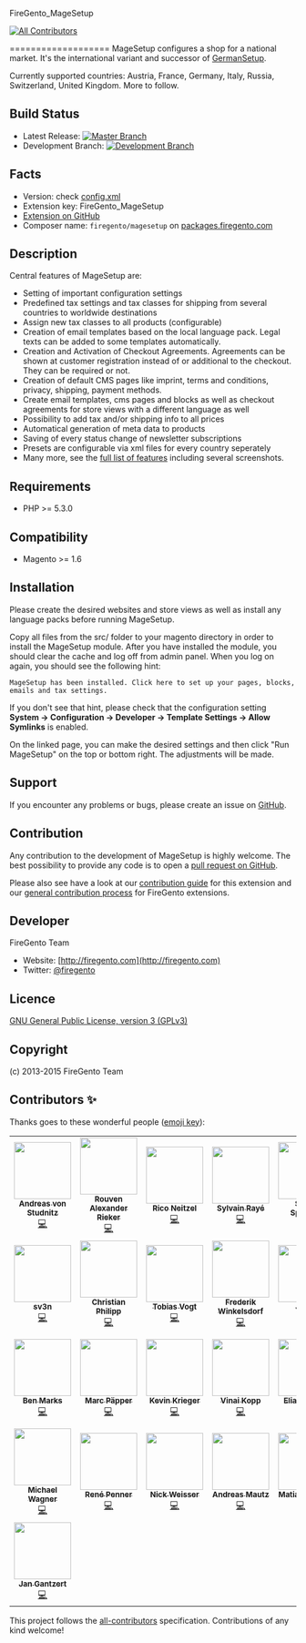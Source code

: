 FireGento_MageSetup
<!-- ALL-CONTRIBUTORS-BADGE:START - Do not remove or modify this section -->
[![All Contributors](https://img.shields.io/badge/all_contributors-29-orange.svg?style=flat-square)](#contributors-)
<!-- ALL-CONTRIBUTORS-BADGE:END -->
===================
MageSetup configures a shop for a national market. It's the international variant and successor of [GermanSetup](https://github.com/firegento/firegento-germansetup).

Currently supported countries: Austria, France, Germany, Italy, Russia, Switzerland, United Kingdom. More to follow.

Build Status
------------
* Latest Release: [![Master Branch](https://travis-ci.org/firegento/firegento-magesetup.png?branch=master)](https://travis-ci.org/firegento/firegento-magesetup)
* Development Branch: [![Development Branch](https://travis-ci.org/firegento/firegento-magesetup.png?branch=development)](https://travis-ci.org/firegento/firegento-magesetup)

Facts
-----
- Version: check [config.xml](https://github.com/firegento/firegento-magesetup/blob/master/src/app/code/community/FireGento/MageSetup/etc/config.xml)
- Extension key: FireGento_MageSetup
- [Extension on GitHub](https://github.com/firegento/firegento-magesetup/)
- Composer name: `firegento/magesetup` on [packages.firegento.com](http://packages.firegento.com/)

Description
-----------
Central features of MageSetup are:

* Setting of important configuration settings
* Predefined tax settings and tax classes for shipping from several countries to worldwide destinations
* Assign new tax classes to all products (configurable)
* Creation of email templates based on the local language pack. Legal texts can be added to some templates automatically.
* Creation and Activation of Checkout Agreements. Agreements can be shown at customer registration instead of or additional to the checkout. They can be required or not.
* Creation of default CMS pages like imprint, terms and conditions, privacy, shipping, payment methods.
* Create email templates, cms pages and blocks as well as checkout agreements for store views with a different language as well
* Possibility to add tax and/or shipping info to all prices
* Automatical generation of meta data to products
* Saving of every status change of newsletter subscriptions
* Presets are configurable via xml files for every country seperately
* Many more, see the [full list of features](https://github.com/firegento/firegento-magesetup/blob/development/docs/features/features.md) including several screenshots.

Requirements
------------
- PHP >= 5.3.0

Compatibility
-------------
- Magento >= 1.6

Installation
------------
Please create the desired websites and store views as well as install any language packs before running MageSetup.

Copy all files from the src/ folder to your magento directory in order to install the MageSetup module.
After you have installed the module, you should clear the cache and log off from admin panel. When you log on again, you should see the following hint:

    MageSetup has been installed. Click here to set up your pages, blocks, emails and tax settings.

If you don't see that hint, please check that the configuration setting **System -> Configuration -> Developer -> Template Settings -> Allow Symlinks** is enabled.

On the linked page, you can make the desired settings and then click "Run MageSetup" on the top or bottom right. The adjustments will be made.

Support
-------
If you encounter any problems or bugs, please create an issue on [GitHub](https://github.com/firegento/firegento-magesetup/issues).

Contribution
------------
Any contribution to the development of MageSetup is highly welcome. The best possibility to provide any code is to open a [pull request on GitHub](https://help.github.com/articles/using-pull-requests).

Please also see have a look at our [contribution guide](https://github.com/firegento/firegento-magesetup/blob/development/docs/contribute/contribute.md) for this extension and our [general contribution process](https://github.com/firegento/coding-guidelines/blob/master/guidelines/05_CONTRIBUTIONS.md) for FireGento extensions.

Developer
---------
FireGento Team
* Website: [http://firegento.com](http://firegento.com)
* Twitter: [@firegento](https://twitter.com/firegento)

Licence
-------
[GNU General Public License, version 3 (GPLv3)](http://opensource.org/licenses/gpl-3.0)

Copyright
---------
(c) 2013-2015 FireGento Team

## Contributors ✨

Thanks goes to these wonderful people ([emoji key](https://allcontributors.org/docs/en/emoji-key)):

<!-- ALL-CONTRIBUTORS-LIST:START - Do not remove or modify this section -->
<!-- prettier-ignore-start -->
<!-- markdownlint-disable -->
<table>
  <tr>
    <td align="center"><a href="http://www.integer-net.de/agentur/andreas-von-studnitz/"><img src="https://avatars1.githubusercontent.com/u/662059?v=4" width="100px;" alt=""/><br /><sub><b>Andreas von Studnitz</b></sub></a><br /><a href="https://github.com/firegento/firegento-magesetup/commits?author=avstudnitz" title="Code">💻</a></td>
    <td align="center"><a href="https://rouven.io/"><img src="https://avatars3.githubusercontent.com/u/393419?v=4" width="100px;" alt=""/><br /><sub><b>Rouven Alexander Rieker</b></sub></a><br /><a href="https://github.com/firegento/firegento-magesetup/commits?author=therouv" title="Code">💻</a></td>
    <td align="center"><a href="http://www.riconeitzel.de/"><img src="https://avatars2.githubusercontent.com/u/930706?v=4" width="100px;" alt=""/><br /><sub><b>Rico Neitzel</b></sub></a><br /><a href="https://github.com/firegento/firegento-magesetup/commits?author=riconeitzel" title="Code">💻</a></td>
    <td align="center"><a href="https://www.diglin.com/"><img src="https://avatars2.githubusercontent.com/u/1337461?v=4" width="100px;" alt=""/><br /><sub><b>Sylvain Rayé</b></sub></a><br /><a href="https://github.com/firegento/firegento-magesetup/commits?author=sylvainraye" title="Code">💻</a></td>
    <td align="center"><a href="https://www.simonsprankel.com/"><img src="https://avatars1.githubusercontent.com/u/930199?v=4" width="100px;" alt=""/><br /><sub><b>Simon Sprankel</b></sub></a><br /><a href="https://github.com/firegento/firegento-magesetup/commits?author=sprankhub" title="Code">💻</a></td>
    <td align="center"><a href="http://www.mage-profis.de/"><img src="https://avatars0.githubusercontent.com/u/710748?v=4" width="100px;" alt=""/><br /><sub><b>Mathis Klooß</b></sub></a><br /><a href="https://github.com/firegento/firegento-magesetup/commits?author=mklooss" title="Code">💻</a></td>
    <td align="center"><a href="http://www.fabian-blechschmidt.de/"><img src="https://avatars1.githubusercontent.com/u/379680?v=4" width="100px;" alt=""/><br /><sub><b>Fabian Blechschmidt</b></sub></a><br /><a href="https://github.com/firegento/firegento-magesetup/commits?author=Schrank" title="Code">💻</a></td>
  </tr>
  <tr>
    <td align="center"><a href="https://magento.stackexchange.com/users/46249/sv3n"><img src="https://avatars1.githubusercontent.com/u/5022236?v=4" width="100px;" alt=""/><br /><sub><b>sv3n</b></sub></a><br /><a href="https://github.com/firegento/firegento-magesetup/commits?author=sreichel" title="Code">💻</a></td>
    <td align="center"><a href="https://github.com/cphilipp"><img src="https://avatars1.githubusercontent.com/u/2188398?v=4" width="100px;" alt=""/><br /><sub><b>Christian Philipp</b></sub></a><br /><a href="https://github.com/firegento/firegento-magesetup/commits?author=cphilipp" title="Code">💻</a></td>
    <td align="center"><a href="http://www.webguys.de/"><img src="https://avatars1.githubusercontent.com/u/940631?v=4" width="100px;" alt=""/><br /><sub><b>Tobias Vogt</b></sub></a><br /><a href="https://github.com/firegento/firegento-magesetup/commits?author=tobi-pb" title="Code">💻</a></td>
    <td align="center"><a href="https://github.com/winkelsdorf"><img src="https://avatars0.githubusercontent.com/u/1413291?v=4" width="100px;" alt=""/><br /><sub><b>Frederik Winkelsdorf</b></sub></a><br /><a href="https://github.com/firegento/firegento-magesetup/commits?author=winkelsdorf" title="Code">💻</a></td>
    <td align="center"><a href="https://twitter.com/sirawesome_"><img src="https://avatars3.githubusercontent.com/u/2085721?v=4" width="100px;" alt=""/><br /><sub><b>Julian</b></sub></a><br /><a href="https://github.com/firegento/firegento-magesetup/commits?author=jwittorf" title="Code">💻</a></td>
    <td align="center"><a href="http://www.multichannelsystems.com/"><img src="https://avatars3.githubusercontent.com/u/1866724?v=4" width="100px;" alt=""/><br /><sub><b>Martin Grossmann</b></sub></a><br /><a href="https://github.com/firegento/firegento-magesetup/commits?author=grossmann" title="Code">💻</a></td>
    <td align="center"><a href="https://www.gerhard-fobe.de/"><img src="https://avatars3.githubusercontent.com/u/1615283?v=4" width="100px;" alt=""/><br /><sub><b>Gerhard Fobe</b></sub></a><br /><a href="https://github.com/firegento/firegento-magesetup/commits?author=gfobe" title="Code">💻</a></td>
  </tr>
  <tr>
    <td align="center"><a href="http://twitter.com/benmarks"><img src="https://avatars1.githubusercontent.com/u/2141138?v=4" width="100px;" alt=""/><br /><sub><b>Ben Marks</b></sub></a><br /><a href="https://github.com/firegento/firegento-magesetup/commits?author=benmarks" title="Code">💻</a></td>
    <td align="center"><a href="https://www.paepper.com/"><img src="https://avatars0.githubusercontent.com/u/4135790?v=4" width="100px;" alt=""/><br /><sub><b>Marc Päpper</b></sub></a><br /><a href="https://github.com/firegento/firegento-magesetup/commits?author=mpaepper" title="Code">💻</a></td>
    <td align="center"><a href="https://github.com/kkrieger85"><img src="https://avatars2.githubusercontent.com/u/4435523?v=4" width="100px;" alt=""/><br /><sub><b>Kevin Krieger</b></sub></a><br /><a href="https://github.com/firegento/firegento-magesetup/commits?author=kkrieger85" title="Code">💻</a></td>
    <td align="center"><a href="http://vinaikopp.com/"><img src="https://avatars0.githubusercontent.com/u/72463?v=4" width="100px;" alt=""/><br /><sub><b>Vinai Kopp</b></sub></a><br /><a href="https://github.com/firegento/firegento-magesetup/commits?author=Vinai" title="Code">💻</a></td>
    <td align="center"><a href="https://github.com/EliasKotlyar"><img src="https://avatars0.githubusercontent.com/u/9529505?v=4" width="100px;" alt=""/><br /><sub><b>Elias Kotlyar</b></sub></a><br /><a href="https://github.com/firegento/firegento-magesetup/commits?author=EliasKotlyar" title="Code">💻</a></td>
    <td align="center"><a href="https://github.com/tkn98"><img src="https://avatars2.githubusercontent.com/u/10513307?v=4" width="100px;" alt=""/><br /><sub><b>Tom Klingenberg</b></sub></a><br /><a href="https://github.com/firegento/firegento-magesetup/commits?author=tkn98" title="Code">💻</a></td>
    <td align="center"><a href="https://github.com/skrollme"><img src="https://avatars2.githubusercontent.com/u/1336659?v=4" width="100px;" alt=""/><br /><sub><b>Sebastian K</b></sub></a><br /><a href="https://github.com/firegento/firegento-magesetup/commits?author=skrollme" title="Code">💻</a></td>
  </tr>
  <tr>
    <td align="center"><a href="http://solidbox.de/"><img src="https://avatars1.githubusercontent.com/u/5131653?v=4" width="100px;" alt=""/><br /><sub><b>Michael Wagner</b></sub></a><br /><a href="https://github.com/firegento/firegento-magesetup/commits?author=rengaw83" title="Code">💻</a></td>
    <td align="center"><a href="https://wambo-agency.com/"><img src="https://avatars2.githubusercontent.com/u/98465?v=4" width="100px;" alt=""/><br /><sub><b>René Penner</b></sub></a><br /><a href="https://github.com/firegento/firegento-magesetup/commits?author=renepenner" title="Code">💻</a></td>
    <td align="center"><a href="https://www.openstream.ch/"><img src="https://avatars2.githubusercontent.com/u/58966?v=4" width="100px;" alt=""/><br /><sub><b>Nick Weisser</b></sub></a><br /><a href="https://github.com/firegento/firegento-magesetup/commits?author=nickw108" title="Code">💻</a></td>
    <td align="center"><a href="https://webvisum.de/"><img src="https://avatars2.githubusercontent.com/u/12797503?v=4" width="100px;" alt=""/><br /><sub><b>Andreas Mautz</b></sub></a><br /><a href="https://github.com/firegento/firegento-magesetup/commits?author=mautz-et-tong" title="Code">💻</a></td>
    <td align="center"><a href="http://www.magento-saigon.com/"><img src="https://avatars1.githubusercontent.com/u/261406?v=4" width="100px;" alt=""/><br /><sub><b>Matias Orlando</b></sub></a><br /><a href="https://github.com/firegento/firegento-magesetup/commits?author=matiaso" title="Code">💻</a></td>
    <td align="center"><a href="https://github.com/mam08ixo"><img src="https://avatars0.githubusercontent.com/u/1771622?v=4" width="100px;" alt=""/><br /><sub><b>Christoph Aßmann</b></sub></a><br /><a href="https://github.com/firegento/firegento-magesetup/commits?author=mam08ixo" title="Code">💻</a></td>
    <td align="center"><a href="https://mkleine.de/"><img src="https://avatars2.githubusercontent.com/u/1959049?v=4" width="100px;" alt=""/><br /><sub><b>Matthias Kleine</b></sub></a><br /><a href="https://github.com/firegento/firegento-magesetup/commits?author=klein0r" title="Code">💻</a></td>
  </tr>
  <tr>
    <td align="center"><a href="https://github.com/jg-development"><img src="https://avatars1.githubusercontent.com/u/6112739?v=4" width="100px;" alt=""/><br /><sub><b>Jan Gantzert</b></sub></a><br /><a href="https://github.com/firegento/firegento-magesetup/commits?author=jg-development" title="Code">💻</a></td>
  </tr>
</table>

<!-- markdownlint-enable -->
<!-- prettier-ignore-end -->
<!-- ALL-CONTRIBUTORS-LIST:END -->

This project follows the [all-contributors](https://github.com/all-contributors/all-contributors) specification. Contributions of any kind welcome!